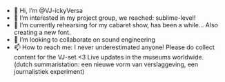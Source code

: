 - 👋 Hi, I’m @VJ-ickyVersa
- 👀 I’m interested in my project group, we reached: sublime-level! 
- 🌱 I’m currently rehearsing for my cabaret show, has been a while... Also creating a new font.
- 💞️ I’m looking to collaborate on sound engineering  
- 📫 How to reach me: I never underestimated anyone! 
Please do collect content for the VJ-set <3 Live updates in the museums worldwide. (dutch summaristation: een nieuwe vorm van verslaggeving, een journalistiek experiment)
<!---
VJ-ickyVersa/VJ-ickyVersa is a ✨ special ✨ repository because its `README.md` (this file) appears on your GitHub profile.
You can click the Preview link to take a look at your changes.
--->
